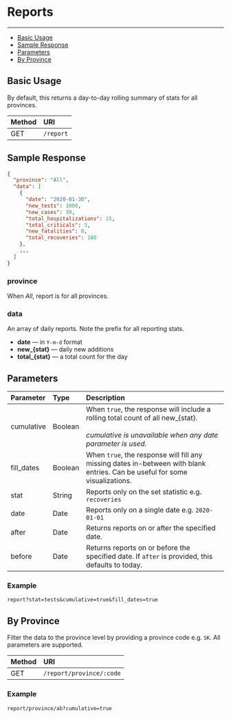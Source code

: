 # Reports

---

- [Basic Usage](#basic)
- [Sample Response](#sample-response)
- [Parameters](#parameters)
- [By Province](#by-province)

<a name="basic"></a>

## Basic Usage

By default, this returns a day-to-day rolling summary of stats for all provinces.

| Method | URI |
| :- | :- |
| GET | `/report` |

<a name="sample-response"></a>

## Sample Response

```json
{
  "province": "All",
  "data": [
    {
      "date": "2020-01-30",
      "new_tests": 3000,
      "new_cases": 30,
      "total_hospitalizations": 15,
      "total_criticals": 3,
      "new_fatalities": 0,
      "total_recoveries": 100
    },
    ...
  ]
}
```

### province
When _All_, report is for all provinces.

### data
An array of daily reports. Note the prefix for all reporting stats.
- **date** — in `Y-m-d` format
- **new_{stat}** — daily new additions 
- **total_{stat}** — a total count for the day

<a name="parameters"></a>

## Parameters

| Parameter | Type | Description |
| :- | :- | :- |
| cumulative | Boolean | When `true`, the response will include a rolling total count of all new_{stat}. <br><br>_cumulative is unavailable when any date parameter is used._ |
| fill_dates | Boolean | When `true`, the response will fill any missing dates in-between with blank entries. Can be useful for some visualizations. |
| stat | String | Reports only on the set statistic e.g. `recoveries` |
| date | Date | Reports only on a single date e.g. `2020-01-01` |
| after | Date | Returns reports on or after the specified date. |
| before | Date | Returns reports on or before the specified date. If `after` is provided, this defaults to today. |

### Example

`report?stat=tests&cumulative=true&fill_dates=true`



<a name="by-province"></a>

## By Province

Filter the data to the province level by providing a province code e.g. `SK`. All parameters are supported.

| Method | URI |
| :- | :- |
| GET | `/report/province/:code` |

### Example

`report/province/ab?cumulative=true`
